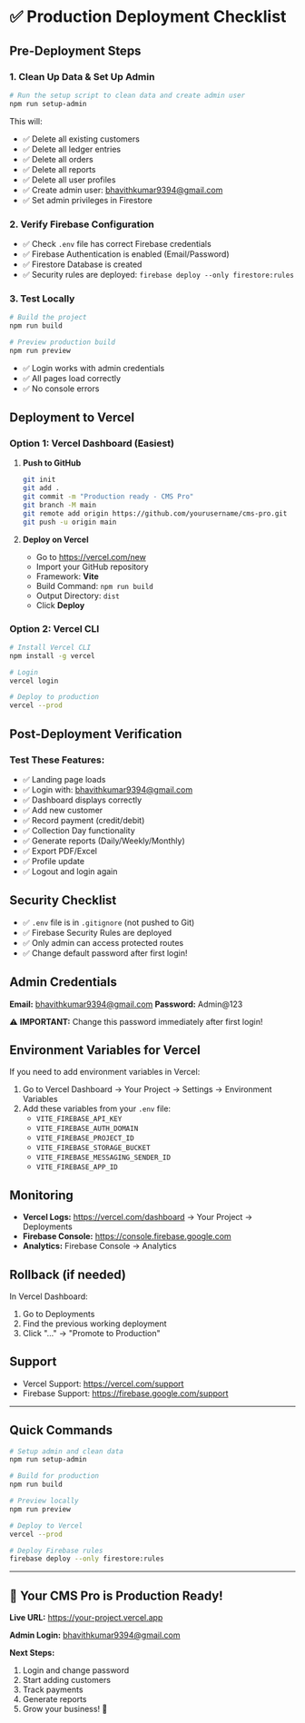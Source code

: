 # ✅ Production Deployment Checklist

## Pre-Deployment Steps

### 1. Clean Up Data & Set Up Admin
```bash
# Run the setup script to clean data and create admin user
npm run setup-admin
```

This will:
- ✅ Delete all existing customers
- ✅ Delete all ledger entries
- ✅ Delete all orders
- ✅ Delete all reports
- ✅ Delete all user profiles
- ✅ Create admin user: bhavithkumar9394@gmail.com
- ✅ Set admin privileges in Firestore

### 2. Verify Firebase Configuration
- ✅ Check `.env` file has correct Firebase credentials
- ✅ Firebase Authentication is enabled (Email/Password)
- ✅ Firestore Database is created
- ✅ Security rules are deployed: `firebase deploy --only firestore:rules`

### 3. Test Locally
```bash
# Build the project
npm run build

# Preview production build
npm run preview
```

- ✅ Login works with admin credentials
- ✅ All pages load correctly
- ✅ No console errors

## Deployment to Vercel

### Option 1: Vercel Dashboard (Easiest)

1. **Push to GitHub**
   ```bash
   git init
   git add .
   git commit -m "Production ready - CMS Pro"
   git branch -M main
   git remote add origin https://github.com/yourusername/cms-pro.git
   git push -u origin main
   ```

2. **Deploy on Vercel**
   - Go to https://vercel.com/new
   - Import your GitHub repository
   - Framework: **Vite**
   - Build Command: `npm run build`
   - Output Directory: `dist`
   - Click **Deploy**

### Option 2: Vercel CLI

```bash
# Install Vercel CLI
npm install -g vercel

# Login
vercel login

# Deploy to production
vercel --prod
```

## Post-Deployment Verification

### Test These Features:
- ✅ Landing page loads
- ✅ Login with: bhavithkumar9394@gmail.com
- ✅ Dashboard displays correctly
- ✅ Add new customer
- ✅ Record payment (credit/debit)
- ✅ Collection Day functionality
- ✅ Generate reports (Daily/Weekly/Monthly)
- ✅ Export PDF/Excel
- ✅ Profile update
- ✅ Logout and login again

## Security Checklist

- ✅ `.env` file is in `.gitignore` (not pushed to Git)
- ✅ Firebase Security Rules are deployed
- ✅ Only admin can access protected routes
- ✅ Change default password after first login!

## Admin Credentials

**Email:** bhavithkumar9394@gmail.com
**Password:** Admin@123

⚠️ **IMPORTANT:** Change this password immediately after first login!

## Environment Variables for Vercel

If you need to add environment variables in Vercel:

1. Go to Vercel Dashboard → Your Project → Settings → Environment Variables
2. Add these variables from your `.env` file:
   - `VITE_FIREBASE_API_KEY`
   - `VITE_FIREBASE_AUTH_DOMAIN`
   - `VITE_FIREBASE_PROJECT_ID`
   - `VITE_FIREBASE_STORAGE_BUCKET`
   - `VITE_FIREBASE_MESSAGING_SENDER_ID`
   - `VITE_FIREBASE_APP_ID`

## Monitoring

- **Vercel Logs:** https://vercel.com/dashboard → Your Project → Deployments
- **Firebase Console:** https://console.firebase.google.com
- **Analytics:** Firebase Console → Analytics

## Rollback (if needed)

In Vercel Dashboard:
1. Go to Deployments
2. Find the previous working deployment
3. Click "..." → "Promote to Production"

## Support

- Vercel Support: https://vercel.com/support
- Firebase Support: https://firebase.google.com/support

---

## Quick Commands

```bash
# Setup admin and clean data
npm run setup-admin

# Build for production
npm run build

# Preview locally
npm run preview

# Deploy to Vercel
vercel --prod

# Deploy Firebase rules
firebase deploy --only firestore:rules
```

---

## 🎉 Your CMS Pro is Production Ready!

**Live URL:** https://your-project.vercel.app

**Admin Login:** bhavithkumar9394@gmail.com

**Next Steps:**
1. Login and change password
2. Start adding customers
3. Track payments
4. Generate reports
5. Grow your business! 🚀
